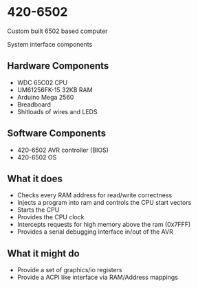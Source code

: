 # 420-6502
Custom built 6502 based computer

System interface components

## Hardware Components
* WDC 65C02 CPU
* UM61256FK-15 32KB RAM 
* Arduino Mega 2560
* Breadboard
* Shitloads of wires and LEDS

## Software Components
* 420-6502 AVR controller (BIOS)
* 420-6502 OS 

## What it does
* Checks every RAM address for read/write correctness
* Injects a program into ram and controls the CPU start vectors
* Starts the CPU 
* Provides the CPU clock 
* Intercepts requests for high memory above the ram (0x7FFF)
* Provides a serial debugging interface in/out of the AVR

## What it might do 
* Provide a set of graphics/io registers
* Provide a ACPI like interface via RAM/Address mappings
